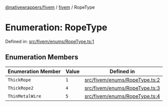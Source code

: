 [@nativewrappers/fivem](../../README.md) / [fivem](../README.md) / RopeType

# Enumeration: RopeType

Defined in: [src/fivem/enums/RopeType.ts:1](https://github.com/nativewrappers/nativewrappers/blob/b77be96b90a0116f980e0511bdd4877df779df2d/src/fivem/enums/RopeType.ts#L1)

## Enumeration Members

| Enumeration Member | Value | Defined in |
| ------ | ------ | ------ |
| <a id="thickrope"></a> `ThickRope` | `1` | [src/fivem/enums/RopeType.ts:2](https://github.com/nativewrappers/nativewrappers/blob/b77be96b90a0116f980e0511bdd4877df779df2d/src/fivem/enums/RopeType.ts#L2) |
| <a id="thickrope2"></a> `ThickRope2` | `4` | [src/fivem/enums/RopeType.ts:3](https://github.com/nativewrappers/nativewrappers/blob/b77be96b90a0116f980e0511bdd4877df779df2d/src/fivem/enums/RopeType.ts#L3) |
| <a id="thinmetalwire"></a> `ThinMetalWire` | `5` | [src/fivem/enums/RopeType.ts:4](https://github.com/nativewrappers/nativewrappers/blob/b77be96b90a0116f980e0511bdd4877df779df2d/src/fivem/enums/RopeType.ts#L4) |
